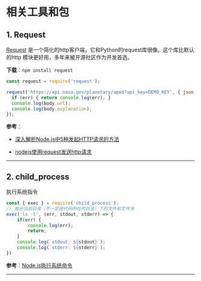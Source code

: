 # 相关工具和包

## 1. Request

[Request](https://github.com/request/request) 是一个简化的http客户端，它和Python的request库很像。这个库比默认的http 模块更好用，多年来被开源社区作为开发首选。

**下载**：`npm install request`

```js
const request = require('request');

request('https://api.nasa.gov/planetary/apod?api_key=DEMO_KEY', { json: true }, (err, res, body) => {
  if (err) { return console.log(err); }
  console.log(body.url);
  console.log(body.explanation);
});
```

**参考**：

- [深入解析Node.js中5种发起HTTP请求的方法](https://segmentfault.com/a/1190000010698468)

- [nodejs使用request发送http请求](https://blog.csdn.net/dreamer2020/article/details/52074516)

---

## 2. child_process

执行系统指令

```js
const { exec } = require('child_process');
// 输出当前目录（不一定是代码所在的目录）下的文件和文件夹
exec('ls -l', (err, stdout, stderr) => {
    if(err) {
        console.log(err);
        return;
    }
    console.log(`stdout: ${stdout}`);
    console.log(`stderr: ${stderr}`);
})
```

**参考**：[Node.js执行系统命令](https://juejin.im/post/5b07eb1c5188254e28710d80)

---